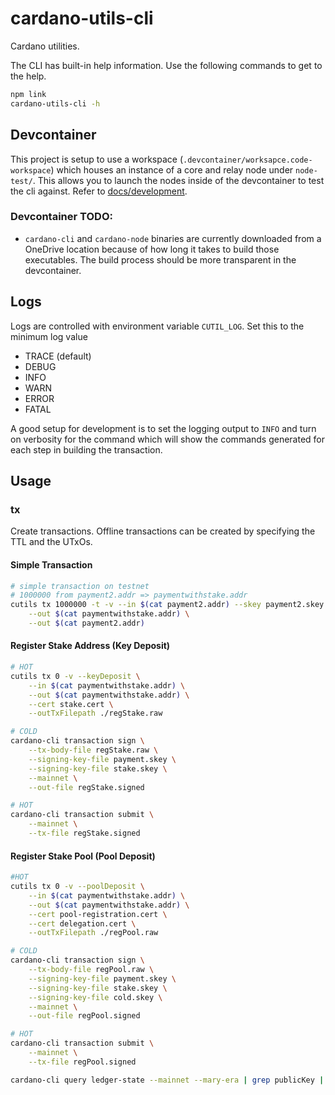 # cardano-utils-cli
Cardano utilities.

The CLI has built-in help information. Use the following commands to get to the help.

```bash
npm link
cardano-utils-cli -h
```

## Devcontainer
This project is setup to use a workspace (`.devcontainer/worksapce.code-workspace`) which houses an instance of a core and relay node under `node-test/`. This allows you to launch the nodes inside of the devcontainer to test the cli against. Refer to [docs/development](./docs/development.md).

### Devcontainer TODO:
* `cardano-cli` and `cardano-node` binaries are currently downloaded from a OneDrive location because of how long it takes to build those executables. The build process should be more transparent in the devcontainer.

## Logs
Logs are controlled with environment variable `CUTIL_LOG`. Set this to the minimum log value
* TRACE (default)
* DEBUG
* INFO
* WARN
* ERROR
* FATAL

A good setup for development is to set the logging output to `INFO` and turn on verbosity for the command which will show the commands generated for each step in building the transaction.

## Usage

### tx
Create transactions. Offline transactions can be created by specifying the TTL and the UTxOs.

#### Simple Transaction
```bash
# simple transaction on testnet
# 1000000 from payment2.addr => paymentwithstake.addr
cutils tx 1000000 -t -v --in $(cat payment2.addr) --skey payment2.skey \
    --out $(cat paymentwithstake.addr) \
    --out $(cat payment2.addr)
```

#### Register Stake Address (Key Deposit)
```bash
# HOT
cutils tx 0 -v --keyDeposit \
    --in $(cat paymentwithstake.addr) \
    --out $(cat paymentwithstake.addr) \
    --cert stake.cert \
    --outTxFilepath ./regStake.raw

# COLD
cardano-cli transaction sign \
    --tx-body-file regStake.raw \
    --signing-key-file payment.skey \
    --signing-key-file stake.skey \
    --mainnet \
    --out-file regStake.signed

# HOT
cardano-cli transaction submit \
    --mainnet \
    --tx-file regStake.signed
```

#### Register Stake Pool (Pool Deposit)
```bash
#HOT
cutils tx 0 -v --poolDeposit \
    --in $(cat paymentwithstake.addr) \
    --out $(cat paymentwithstake.addr) \
    --cert pool-registration.cert \
    --cert delegation.cert \
    --outTxFilepath ./regPool.raw

# COLD
cardano-cli transaction sign \
    --tx-body-file regPool.raw \
    --signing-key-file payment.skey \
    --signing-key-file stake.skey \
    --signing-key-file cold.skey \
    --mainnet \
    --out-file regPool.signed

# HOT
cardano-cli transaction submit \
    --mainnet \
    --tx-file regPool.signed

cardano-cli query ledger-state --mainnet --mary-era | grep publicKey | grep $(cat poolid.txt)
```
